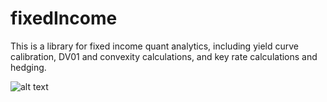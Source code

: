 # fixedIncome
This is a library for fixed income quant analytics, including yield curve calibration, DV01 and convexity calculations, and key rate calculations and hedging. 


![alt text](http://url/to/img.png)
